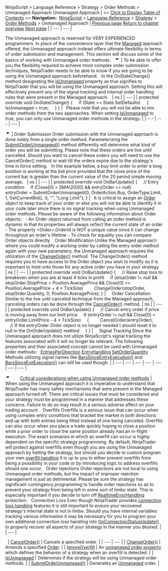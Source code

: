 ﻿
NinjaScript \> Language Reference \> Strategy \> Order Methods \> Unmanaged Approach
Unmanaged Approach
| \<\< [Click to Display Table of Contents](unmanaged_approach.md) \>\> **Navigation:**     [NinjaScript](ninjascript.md) \> [Language Reference](language_reference_wip.md) \> [Strategy](strategy.md) \> [Order Methods](order_methods.md) \> Unmanaged Approach | [Previous page](settrailstop.md) [Return to chapter overview](order_methods.md) [Next page](unmanaged_cancelorder.md) |
| --- | --- |

The Unmanaged approach is reserved for VERY EXPERIENCED programmers. In place of the convenience layer that the [Managed](managed_approach.md) approach offered, the Unmanaged approach instead offers ultimate flexibility in terms of order submission and management. This section will discuss some of the basics of working with Unmanaged order methods.
 
![tog_minus](tog_minus.gif)
| To be able to offer you the flexibility required to achieve more complex order submission techniques, NinjaTrader needs to be able to know if you are going to be using the Unmanaged approach beforehand.   In the OnStateChange() method designating the [IsUnmanaged](isunmanaged.md) property as true signifies to NinjaTrader that you will be using the Unmanaged approach. Setting this will effectively prevent any of the signal tracking and internal order handling rules that were present in the Managed approach.     | ns | | --- | | protected override void OnStateChange() {      if (State \=\= State.SetDefaults)      {          IsUnmanaged \= true;      } } |      Please note that you will not be able to mix order methods from the two approaches. When setting [IsUnmanaged](isunmanaged.md) to true, you can only use Unmanaged order methods in the strategy. |
| --- | --- | --- |

![tog_minus](tog_minus.gif)
| Order Submission Order submission with the Unmanaged approach is done solely from a single order method. Parameterizing the [SubmitOrderUnmanaged()](submitorderunmanaged.md) method differently will determine what kind of order you will be submitting. Please note that these orders are live until cancelled. Should you want to cancel these orders you will need to use the CancelOrder() method or wait till the orders expire due to the strategy's time in force setting.   In the example below, a buy limit order to enter a long position is working at the bid price provided that the close price of the current bar is greater than the current value of the 20 period simple moving average.     | ns | | --- | | protected override void OnBarUpdate() {      // Entry condition      if (Close\[0] \> SMA(20)\[0] \&\& entryOrder \=\= null)          entryOrder \= SubmitOrderUnmanaged(0, OrderAction.Buy, OrderType.Limit, 1, GetCurrentBid(), 0, "", "Long Limit"); } |      It is critical to assign an [Order](order.md) object to keep track of your order or else you will not be able to identify it in your code later since there is no signal tracking when using Unmanaged order methods. Please be aware of the following information about Order objects:   - An Order object returned from calling an order method is dynamic in that its properties will always reflect the current state of an order - The property \<Order\>.OrderId is NOT a unique value since it can change throughout an order's lifetime - To check for equality you can compare Order objects directly    Order Modification Unlike the Managed approach where you could modify a working order by calling the entry order method again with your new parameters, the Unmanaged approach requires the utilization of the [ChangeOrder()](managed_changeorder.md) method. The ChangeOrder() method requires you to have access to the Order object you wish to modify so it is important to hold onto those for any active order you have in your strategy.     | ns | | --- | | protected override void OnBarUpdate() {      // Raise stop loss to breakeven when you are at least 4 ticks in profit      if (stopOrder !\= null \&\& stopOrder.StopPrice \< Position.AveragePrice \&\& Close\[0] \>\= Position.AveragePrice \+ 4 \* TickSize)          ChangeOrder(stopOrder, stopOrder.Quantity, 0, Position.AveragePrice); } |        Order Cancellation Similar to the live until canceled technique from the Managed approach, canceling orders can be done through the [CancelOrder()](unmanaged_cancelorder.md) method.   | ns | | --- | | protected override void OnBarUpdate() {      // Cancel entry order if price is moving away from our limit price      if (entryOrder !\= null \&\& Close\[0] \< entryOrder.LimitPrice \- 4 \* TickSize)      {          CancelOrder(entryOrder);            // If the entryOrder Order object is no longer needed I should reset it to null in the OnOrderUpdate() method      } } |        Signal Tracking Since the Unmanaged approach does not utilize NinjaScript's signal tracking the features associated with it will no longer be relevant. The following properties and their associated concept cannot be used with Unmanaged order methods:   [EntriesPerDirection](entriesperdirection.md) [EntryHandling](entryhandling.md) [SetOrderQuantity](setorderquantity.md)   Methods utilizing signal names like [BarsSinceEntryExecution()](barssinceentryexecution.md) and [BarsSinceExitExecution()](barssinceexitexecution.md) can still be used though. |
| --- | --- | --- | --- | --- | --- | --- |

![tog_minus](tog_minus.gif)        [Critical considerations when using Unmanaged order methods](javascript:HMToggle('toggle','CriticalConsiderationsWhenUsingUnmanagedOrderMethods','CriticalConsiderationsWhenUsingUnmanagedOrderMethods_ICON'))
| When using the Unmanaged approach it is imperative to understand that NinjaTrader has many safety mechanisms that were present in the Managed approach turned off. There are critical issues that must be considered and your strategy must be programmed in a manner that addresses these concerns. Failure to do so may result in a serious adverse affect on your trading account.   Overfills Overfills is a serious issue that can occur when using complex entry conditions that bracket the market in both directions end up with both entries being filled instead of one being canceled. Overfills can also occur when you place a trade quickly hoping to close a position while a prior order to close the same position already had an in\-flight execution. The exact scenarios in which an overfill can occur is highly dependent on the specific strategy programming. By default, NinjaTrader will protect against overfills even though you are using the Unmanaged approach by halting the strategy, but should you decide to custom program your own [overfill handling](ignoreoverfill.md) it is up to you to either prevent overfills from being a possibility in your code or by introducing logic to address overfills should one occur.   Order rejections Order rejections are not local to using Unmanaged order methods, but the impact of improper rejection management is just as detrimental. Please be sure the strategy has significant contingency programming to handle order rejections so as to prevent your strategy from being left in some sort of limbo state. This is especially important if you decide to turn off [RealtimeErrorHandling](realtimeerrorhandling.md) protection.   Connection Loss Even though NinjaTrader provides [connection loss handling](connectionlosshandling.md) features it is still important to ensure your recovered strategy's internal state is not in limbo. Should you have internal variables tracking various information it may be necessary for you to program your own additional connection loss handling into [OnConnectionStatusUpdate()](onconnectionstatusupdate.md) to properly recover all aspects of your strategy in the manner you desired. |
| --- |

 
| [CancelOrder()](unmanaged_cancelorder.md) | Cancels a specified order. |
| --- | --- |
| [ChangeOrder()](unmanaged_changeorder.md) | Amends a specified [Order](order.md). |
| [IgnoreOverfill](ignoreoverfill.md) | An [unmanaged order property](unmanaged_approach.md) which defines the behavior of a strategy when an overfill is detected. |
| [IsUnmanaged](isunmanaged.md) | Determines if the strategy will be using Unmanaged order methods. |
| [SubmitOrderUnmanaged()](submitorderunmanaged.md) | Generates an [Unmanaged](isunmanaged.md) order. |

